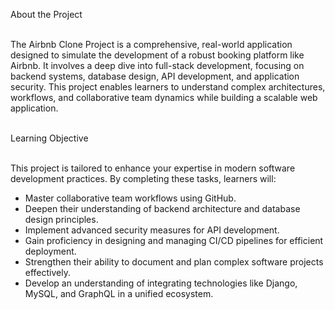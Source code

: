 About the Project<br><br>

The Airbnb Clone Project is a comprehensive, real-world application designed to simulate the development of a robust booking platform like Airbnb. It involves a deep dive into full-stack development, focusing on backend systems, database design, API development, and application security. This project enables learners to understand complex architectures, workflows, and collaborative team dynamics while building a scalable web application.

<br>Learning Objective<br><br>

This project is tailored to enhance your expertise in modern software development practices. By completing these tasks, learners will:

* Master collaborative team workflows using GitHub.
* Deepen their understanding of backend architecture and database design principles.
* Implement advanced security measures for API development.
* Gain proficiency in designing and managing CI/CD pipelines for efficient deployment.
* Strengthen their ability to document and plan complex software projects effectively.
* Develop an understanding of integrating technologies like Django, MySQL, and GraphQL in a unified ecosystem.
